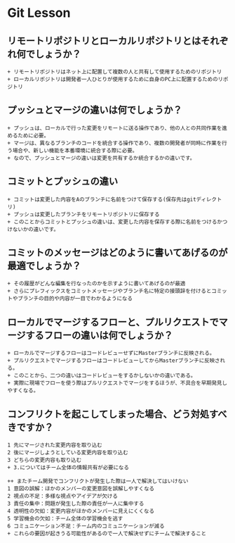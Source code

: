 # Git Lesson

## リモートリポジトリとローカルリポジトリとはそれぞれ何でしょうか？
```
+ リモートリポジトリはネット上に配置して複数の人と共有して使用するためのリポジトリ
+ ローカルリポジトリは開発者一人ひとりが使用するために自身のPC上に配置するためのリポジトリ
```



## プッシュとマージの違いは何でしょうか？
```
+ プッシュは、ローカルで行った変更をリモートに送る操作であり、他の人との共同作業を進めるために必要。
+ マージは、異なるブランチのコードを統合する操作であり、複数の開発者が同時に作業を行う場合や、新しい機能を本番環境に統合する際に必要。
+ なので、プッシュとマージの違いは変更を共有するか統合するかの違いです。
```



## コミットとプッシュの違い
```
+ コミットは変更した内容をAのブランチに名前をつけて保存する(保存先はgitディレクトリ)
+ プッシュは変更したブランチをリモートリポジトリに保存する
+ このことからコミットとプッシュの違いは、変更した内容を保存する際に名前をつけるかつけないかの違いです。
```



## コミットのメッセージはどのように書いてあげるのが最適でしょうか？
```
+ その履歴がどんな編集を行なったのかを示すように書いてあげるのが最適
+ さらにプレフィックスをコミットメッセージやブランチ名に特定の接頭辞を付けるとコミットやブランチの目的や内容が一目でわかるようになる
```



## ローカルでマージするフローと、プルリクエストでマージするフローの違いは何でしょうか？
```
+ ローカルでマージするフローはコードレビューせずにMasterブランチに反映される。
+ プルリクエストでマージするフローはコードレビューしてからMasterブランチに反映される。
+ このことから、二つの違いはコードレビューをするかしないかの違いである。
+ 実際に現場でフローを使う際はプルリクエストでマージをするほうが、不具合を早期発見しやすくなる。
```



## コンフリクトを起こしてしまった場合、どう対処すべきですか？
```
1 先にマージされた変更内容を取り込む
2 後にマージしようとしている変更内容を取り込む
3 どちらの変更内容も取り込む
+ 3.についてはチーム全体の情報共有が必要になる

++ またチーム開発でコンフリクトが発生した際は一人で解決してはいけない
1 意図の誤解：ほかのメンバーの変更意図を誤解しやすくなる
2 視点の不足：多様な視点やアイデアが欠ける
3 責任の集中：問題が発生した際の責任が一人に集中する
4 透明性の欠如：変更内容がほかのメンバーに見えにくくなる
5 学習機会の欠如：チーム全体の学習機会を逃す
6 コミュニケーション不足：チーム内のコミュニケーションが減る
+ これらの要因が起きうる可能性があるので一人で解決せずにチームで解決すること
```

